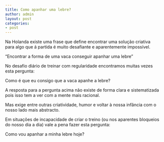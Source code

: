 ```yaml
---
title: Como apanhar uma lebre?
author: admin
layout: post
categories:
- post
---
```

Na Holanda existe uma frase que define encontrar uma solução criativa para algo que á partida é muito desafiante e aparentemente impossível.

&#8220;Encontrar a forma de uma vaca conseguir apanhar uma lebre&#8221;

No desafio diário de treinar com regularidade encontramos muitas vezes esta pergunta:

Como é que eu consigo que a vaca apanhe a lebre?

A resposta para a pergunta acima não existe de forma clara e sistematizada pois isso tem a ver com a mente mais racional.

Mas exige entre outras criatividade, humor e voltar à nossa infância com o nosso lado mais abstracto.

Em situações de incapacidade de criar o treino (ou nos aparentes bloqueios do nosso dia a dia) vale a pena fazer esta pergunta:

Como vou apanhar a minha lebre hoje?

